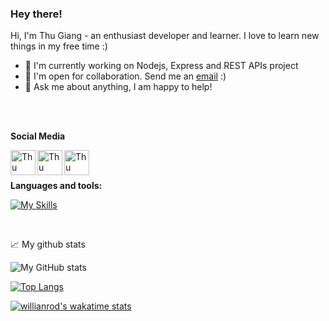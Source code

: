 ### Hey there!


Hi, I'm Thu Giang - an enthusiast developer and learner. I love to learn new things in my free time :)

- 🌱 I'm currently working on Nodejs, Express and REST APIs project
- 💼 I'm open for collaboration. Send me an [email](mailto:xanhtham.cuc@gmail.com) :)
- 💬 Ask me about anything, I am happy to help!

<br />
<br />

**Social Media**  

<a href="https://twitter.com/memopussle">
  <img align="left" alt="Thu Giang | Twitter" width="40px" src="https://raw.githubusercontent.com/peterthehan/peterthehan/master/assets/twitter.svg" />
</a>
<a href="https://www.linkedin.com/in/thu-giang-20b2111ba/">
  <img align="left" alt="Thu Giang's Linkedin" width="40px" src="https://raw.githubusercontent.com/peterthehan/peterthehan/master/assets/linkedin.svg" />
</a>
<a href="https://github.com/memopussle">
  <img align="left" alt="Thu Giang's github" width="40px" src="https://github.com/peterthehan/peterthehan/blob/main/assets/github.svg" />
</a>

<br />

<br />

**Languages and tools:**  

[![My Skills](https://skills.thijs.gg/icons?i=js,html,css,react,git,figma)](https://skills.thijs.gg)


<br />

📈 My github stats

![My GitHub stats](https://github-readme-stats.vercel.app/api?username=memopussle&show_icons=true&theme=dark)

<!--Top languages-->
[![Top Langs](https://github-readme-stats.vercel.app/api/top-langs/?username=memopussle)](https://github.com/anuraghazra/github-readme-stats)

<!--Waka time-->
[![willianrod's wakatime stats](https://github-readme-stats.vercel.app/api/wakatime?username=memopussle)](https://github.com/anuraghazra/github-readme-stats)
